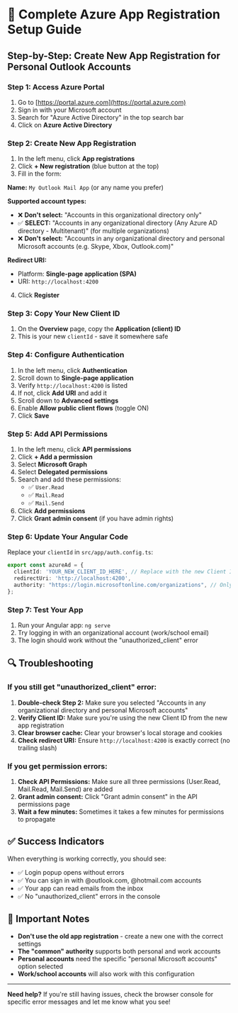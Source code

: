 # 🔧 Complete Azure App Registration Setup Guide

## Step-by-Step: Create New App Registration for Personal Outlook Accounts

### Step 1: Access Azure Portal
1. Go to [https://portal.azure.com](https://portal.azure.com)
2. Sign in with your Microsoft account
3. Search for "Azure Active Directory" in the top search bar
4. Click on **Azure Active Directory**

### Step 2: Create New App Registration
1. In the left menu, click **App registrations**
2. Click **+ New registration** (blue button at the top)
3. Fill in the form:

**Name:** `My Outlook Mail App` (or any name you prefer)

**Supported account types:** 
- ❌ **Don't select:** "Accounts in this organizational directory only"
- ✅ **SELECT:** "Accounts in any organizational directory (Any Azure AD directory - Multitenant)" (for multiple organizations)
- ❌ **Don't select:** "Accounts in any organizational directory and personal Microsoft accounts (e.g. Skype, Xbox, Outlook.com)"

**Redirect URI:**
- Platform: **Single-page application (SPA)**
- URI: `http://localhost:4200`

4. Click **Register**

### Step 3: Copy Your New Client ID
1. On the **Overview** page, copy the **Application (client) ID**
2. This is your new `clientId` - save it somewhere safe

### Step 4: Configure Authentication
1. In the left menu, click **Authentication**
2. Scroll down to **Single-page application**
3. Verify `http://localhost:4200` is listed
4. If not, click **Add URI** and add it
5. Scroll down to **Advanced settings**
6. Enable **Allow public client flows** (toggle ON)
7. Click **Save**

### Step 5: Add API Permissions
1. In the left menu, click **API permissions**
2. Click **+ Add a permission**
3. Select **Microsoft Graph**
4. Select **Delegated permissions**
5. Search and add these permissions:
   - ✅ `User.Read`
   - ✅ `Mail.Read`
   - ✅ `Mail.Send`
6. Click **Add permissions**
7. Click **Grant admin consent** (if you have admin rights)

### Step 6: Update Your Angular Code
Replace your `clientId` in `src/app/auth.config.ts`:

```typescript
export const azureAd = {
  clientId: 'YOUR_NEW_CLIENT_ID_HERE', // Replace with the new Client ID from Step 3
  redirectUri: 'http://localhost:4200',
  authority: "https://login.microsoftonline.com/organizations", // Only allows organizational accounts
};
```

### Step 7: Test Your App
1. Run your Angular app: `ng serve`
2. Try logging in with an organizational account (work/school email)
3. The login should work without the "unauthorized_client" error

## 🔍 Troubleshooting

### If you still get "unauthorized_client" error:
1. **Double-check Step 2:** Make sure you selected "Accounts in any organizational directory and personal Microsoft accounts"
2. **Verify Client ID:** Make sure you're using the new Client ID from the new app registration
3. **Clear browser cache:** Clear your browser's local storage and cookies
4. **Check redirect URI:** Ensure `http://localhost:4200` is exactly correct (no trailing slash)

### If you get permission errors:
1. **Check API Permissions:** Make sure all three permissions (User.Read, Mail.Read, Mail.Send) are added
2. **Grant admin consent:** Click "Grant admin consent" in the API permissions page
3. **Wait a few minutes:** Sometimes it takes a few minutes for permissions to propagate

## ✅ Success Indicators

When everything is working correctly, you should see:
- ✅ Login popup opens without errors
- ✅ You can sign in with @outlook.com, @hotmail.com accounts
- ✅ Your app can read emails from the inbox
- ✅ No "unauthorized_client" errors in the console

## 🚨 Important Notes

- **Don't use the old app registration** - create a new one with the correct settings
- **The "common" authority** supports both personal and work accounts
- **Personal accounts** need the specific "personal Microsoft accounts" option selected
- **Work/school accounts** will also work with this configuration

---

**Need help?** If you're still having issues, check the browser console for specific error messages and let me know what you see!
